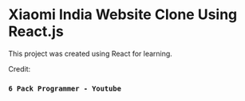 # Xiaomi India Website Clone Using React.js

This project was created using React for learning.

Credit:

### `6 Pack Programmer - Youtube`
